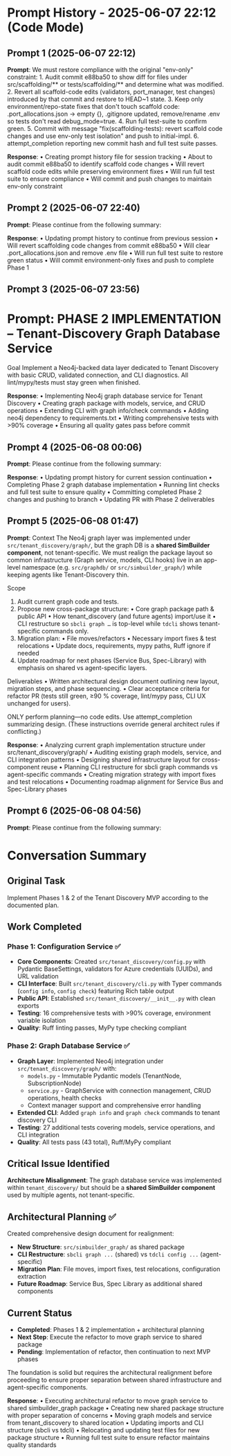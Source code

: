 # Prompt History - 2025-06-07 22:12 (Code Mode)

## Prompt 1 (2025-06-07 22:12)

**Prompt**: We must restore compliance with the original "env-only" constraint: 1. Audit commit
e88ba50 to show diff for files under src/scaffolding/\*\* or tests/scaffolding/\*\* and determine
what was modified. 2. Revert all scaffold-code edits (validators, port_manager, test changes)
introduced by that commit and restore to HEAD~1 state. 3. Keep only environment/repo-state fixes
that don't touch scaffold code: .port_allocations.json → empty {}, .gitignore updated, remove/rename
.env so tests don't read debug_mode=true. 4. Run full test-suite to confirm green. 5. Commit with
message "fix(scaffolding-tests): revert scaffold code changes and use env-only test isolation" and
push to initial-impl. 6. attempt_completion reporting new commit hash and full test suite passes.

**Response**: • Creating prompt history file for session tracking • About to audit commit e88ba50 to
identify scaffold code changes • Will revert scaffold code edits while preserving environment fixes
• Will run full test suite to ensure compliance • Will commit and push changes to maintain env-only
constraint

## Prompt 2 (2025-06-07 22:40)

**Prompt**: Please continue from the following summary:

**Response**: • Updating prompt history to continue from previous session • Will revert scaffolding
code changes from commit e88ba50 • Will clear .port_allocations.json and remove .env file • Will run
full test suite to restore green status • Will commit environment-only fixes and push to complete
Phase 1

## Prompt 3 (2025-06-07 23:56)

# **Prompt**: PHASE 2 IMPLEMENTATION – Tenant-Discovery Graph Database Service

Goal Implement a Neo4j-backed data layer dedicated to Tenant Discovery with basic CRUD, validated
connection, and CLI diagnostics. All lint/mypy/tests must stay green when finished.

**Response**: • Implementing Neo4j graph database service for Tenant Discovery • Creating graph
package with models, service, and CRUD operations • Extending CLI with graph info/check commands •
Adding neo4j dependency to requirements.txt • Writing comprehensive tests with >90% coverage •
Ensuring all quality gates pass before commit

## Prompt 4 (2025-06-08 00:06)

**Prompt**: Please continue from the following summary:

**Response**: • Updating prompt history for current session continuation • Completing Phase 2 graph
database implementation • Running lint checks and full test suite to ensure quality • Committing
completed Phase 2 changes and pushing to branch • Updating PR with Phase 2 deliverables

## Prompt 5 (2025-06-08 01:47)

**Prompt**: Context The Neo4j graph layer was implemented under `src/tenant_discovery/graph/`, but
the graph DB is a **shared SimBuilder component**, not tenant-specific. We must realign the package
layout so common infrastructure (Graph service, models, CLI hooks) live in an app-level namespace
(e.g. `src/graphdb/` or `src/simbuilder_graph/`) while keeping agents like Tenant-Discovery thin.

Scope

1. Audit current graph code and tests.
1. Propose new cross-package structure: • Core graph package path & public API • How
   tenant_discovery (and future agents) import/use it • CLI restructure so `sbcli graph …` is
   top-level while `tdcli` shows tenant-specific commands only.
1. Migration plan: • File moves/refactors • Necessary import fixes & test relocations • Update docs,
   requirements, mypy paths, Ruff ignore if needed
1. Update roadmap for next phases (Service Bus, Spec-Library) with emphasis on shared vs
   agent-specific layers.

Deliverables • Written architectural design document outlining new layout, migration steps, and
phase sequencing. • Clear acceptance criteria for refactor PR (tests still green, ≥90 % coverage,
lint/mypy pass, CLI UX unchanged for users).

ONLY perform planning—no code edits. Use attempt_completion summarizing design. (These instructions
override general architect rules if conflicting.)

**Response**: • Analyzing current graph implementation structure under src/tenant_discovery/graph/ •
Auditing existing graph models, service, and CLI integration patterns • Designing shared
infrastructure layout for cross-component reuse • Planning CLI restructure for sbcli graph commands
vs agent-specific commands • Creating migration strategy with import fixes and test relocations •
Documenting roadmap alignment for Service Bus and Spec-Library phases

## Prompt 6 (2025-06-08 04:56)

**Prompt**: Please continue from the following summary:

# Conversation Summary

## Original Task

Implement Phases 1 & 2 of the Tenant Discovery MVP according to the documented plan.

## Work Completed

### Phase 1: Configuration Service ✅

- **Core Components**: Created `src/tenant_discovery/config.py` with Pydantic BaseSettings,
  validators for Azure credentials (UUIDs), and URL validation
- **CLI Interface**: Built `src/tenant_discovery/cli.py` with Typer commands (`config info`,
  `config check`) featuring Rich table output
- **Public API**: Established `src/tenant_discovery/__init__.py` with clean exports
- **Testing**: 16 comprehensive tests with >90% coverage, environment variable isolation
- **Quality**: Ruff linting passes, MyPy type checking compliant

### Phase 2: Graph Database Service ✅

- **Graph Layer**: Implemented Neo4j integration under `src/tenant_discovery/graph/` with:
  - `models.py` - Immutable Pydantic models (TenantNode, SubscriptionNode)
  - `service.py` - GraphService with connection management, CRUD operations, health checks
  - Context manager support and comprehensive error handling
- **Extended CLI**: Added `graph info` and `graph check` commands to tenant discovery CLI
- **Testing**: 27 additional tests covering models, service operations, and CLI integration
- **Quality**: All tests pass (43 total), Ruff/MyPy compliant

## Critical Issue Identified

**Architecture Misalignment**: The graph database service was implemented within `tenant_discovery/`
but should be a **shared SimBuilder component** used by multiple agents, not tenant-specific.

## Architectural Planning ✅

Created comprehensive design document for realignment:

- **New Structure**: `src/simbuilder_graph/` as shared package
- **CLI Restructure**: `sbcli graph ...` (shared) vs `tdcli config ...` (agent-specific)
- **Migration Plan**: File moves, import fixes, test relocations, configuration extraction
- **Future Roadmap**: Service Bus, Spec Library as additional shared components

## Current Status

- **Completed**: Phases 1 & 2 implementation + architectural planning
- **Next Step**: Execute the refactor to move graph service to shared package
- **Pending**: Implementation of refactor, then continuation to next MVP phases

The foundation is solid but requires the architectural realignment before proceeding to ensure
proper separation between shared infrastructure and agent-specific components.

**Response**: • Executing architectural refactor to move graph service to shared simbuilder_graph
package • Creating new shared package structure with proper separation of concerns • Moving graph
models and service from tenant_discovery to shared location • Updating imports and CLI structure
(sbcli vs tdcli) • Relocating and updating test files for new package structure • Running full test
suite to ensure refactor maintains quality standards
